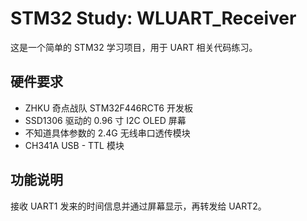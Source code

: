 # STM32 Study: WLUART_Receiver

这是一个简单的 STM32 学习项目，用于 UART 相关代码练习。

## 硬件要求

- ZHKU 奇点战队 STM32F446RCT6 开发板
- SSD1306 驱动的 0.96 寸 I2C OLED 屏幕
- 不知道具体参数的 2.4G 无线串口透传模块
- CH341A USB - TTL 模块

## 功能说明

接收 UART1 发来的时间信息并通过屏幕显示，再转发给 UART2。
